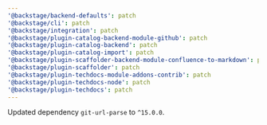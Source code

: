 ```yaml
---
'@backstage/backend-defaults': patch
'@backstage/cli': patch
'@backstage/integration': patch
'@backstage/plugin-catalog-backend-module-github': patch
'@backstage/plugin-catalog-backend': patch
'@backstage/plugin-catalog-import': patch
'@backstage/plugin-scaffolder-backend-module-confluence-to-markdown': patch
'@backstage/plugin-scaffolder': patch
'@backstage/plugin-techdocs-module-addons-contrib': patch
'@backstage/plugin-techdocs-node': patch
'@backstage/plugin-techdocs': patch
---
```


Updated dependency `git-url-parse` to `^15.0.0`.
